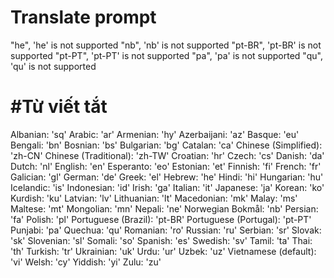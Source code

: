 # Translate prompt
 
 "he", 'he' is not supported
 "nb",  'nb' is not supported
 "pt-BR", 'pt-BR' is not supported
 "pt-PT", 'pt-PT' is not supported
 "pa",  'pa' is not supported
 "qu", 'qu' is not supported

# #Từ viết tắt
Albanian: 'sq'
Arabic: 'ar'
Armenian: 'hy'
Azerbaijani: 'az'
Basque: 'eu'
Bengali: 'bn'
Bosnian: 'bs'
Bulgarian: 'bg'
Catalan: 'ca'
Chinese (Simplified): 'zh-CN'
Chinese (Traditional): 'zh-TW'
Croatian: 'hr'
Czech: 'cs'
Danish: 'da'
Dutch: 'nl'
English: 'en'
Esperanto: 'eo'
Estonian: 'et'
Finnish: 'fi'
French: 'fr'
Galician: 'gl'
German: 'de'
Greek: 'el'
Hebrew: 'he'
Hindi: 'hi'
Hungarian: 'hu'
Icelandic: 'is'
Indonesian: 'id'
Irish: 'ga'
Italian: 'it'
Japanese: 'ja'
Korean: 'ko'
Kurdish: 'ku'
Latvian: 'lv'
Lithuanian: 'lt'
Macedonian: 'mk'
Malay: 'ms'
Maltese: 'mt'
Mongolian: 'mn'
Nepali: 'ne'
Norwegian Bokmål: 'nb'
Persian: 'fa'
Polish: 'pl'
Portuguese (Brazil): 'pt-BR'
Portuguese (Portugal): 'pt-PT'
Punjabi: 'pa'
Quechua: 'qu'
Romanian: 'ro'
Russian: 'ru'
Serbian: 'sr'
Slovak: 'sk'
Slovenian: 'sl'
Somali: 'so'
Spanish: 'es'
Swedish: 'sv'
Tamil: 'ta'
Thai: 'th'
Turkish: 'tr'
Ukrainian: 'uk'
Urdu: 'ur'
Uzbek: 'uz'
Vietnamese (default): 'vi'
Welsh: 'cy'
Yiddish: 'yi'
Zulu: 'zu'